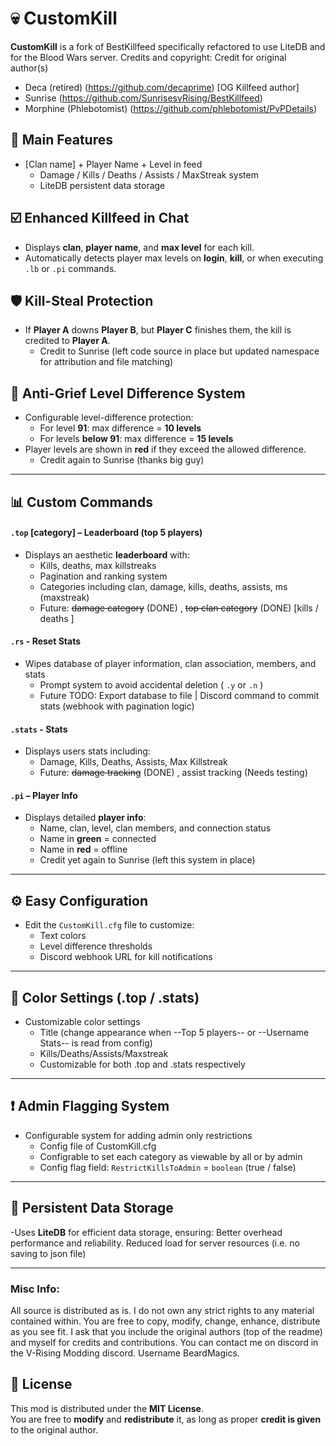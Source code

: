 # 💀 CustomKill

**CustomKill** is a fork of BestKillfeed specifically refactored to use LiteDB and for the Blood Wars server.
Credits and copyright: 
Credit for original author(s)
- Deca (retired) (https://github.com/decaprime) [OG Killfeed author]
- Sunrise (https://github.com/SunrisesvRising/BestKillfeed)
- Morphine (Phlebotomist) (https://github.com/phlebotomist/PvPDetails)

## 🔧 Main Features
- [Clan name] + Player Name + Level in feed
  - Damage / Kills / Deaths / Assists / MaxStreak system
  - LiteDB persistent data storage

## ☑️ Enhanced Killfeed in Chat
- Displays **clan**, **player name**, and **max level** for each kill.
- Automatically detects player max levels on **login**, **kill**, or when executing `.lb` or `.pi` commands.


## 🛡️ Kill-Steal Protection 
- If **Player A** downs **Player B**, but **Player C** finishes them, the kill is credited to **Player A**.
  - Credit to Sunrise (left code source in place but updated namespace for attribution and file matching)

## 🚫 Anti-Grief Level Difference System
- Configurable level-difference protection:
  - For level **91**: max difference = **10 levels**
  - For levels **below 91**: max difference = **15 levels**
- Player levels are shown in **red** if they exceed the allowed difference.
  - Credit again to Sunrise (thanks big guy)

---

## 📊 Custom Commands

#### `.top` [category] – Leaderboard (top 5 players)
- Displays an aesthetic **leaderboard** with:
  - Kills, deaths, max killstreaks
  - Pagination and ranking system
  - Categories including clan, damage, kills, deaths, assists, ms (maxstreak)
  - Future: ~~damage category~~ (DONE) , ~~top clan category~~ (DONE) [kills / deaths ]

#### `.rs` - Reset Stats
- Wipes database of player information, clan association, members, and stats
  - Prompt system to avoid accidental deletion ( `.y` or `.n` )
  - Future TODO: Export database to file | Discord command to commit stats (webhook with pagination logic)
 
#### `.stats` - Stats
- Displays users stats including:
  - Damage, Kills, Deaths, Assists, Max Killstreak
  - Future: ~~damage tracking~~ (DONE) , assist tracking (Needs testing)

#### `.pi` – Player Info
- Displays detailed **player info**:
  - Name, clan, level, clan members, and connection status
  - Name in **green** = connected  
  - Name in **red** = offline
  - Credit yet again to Sunrise (left this system in place)
---

## ⚙️ Easy Configuration
- Edit the `CustomKill.cfg` file to customize:
  - Text colors
  - Level difference thresholds
  - Discord webhook URL for kill notifications

---

## 🎨 Color Settings (.top / .stats)
- Customizable color settings
  - Title (change appearance when --Top 5 players-- or --Username Stats-- is read from config)
  - Kills/Deaths/Assists/Maxstreak
  - Customizable for both .top and .stats respectively

---

## ❗ Admin Flagging System
- Configurable system for adding admin only restrictions
  - Config file of CustomKill.cfg
  - Configrable to set each category as viewable by all or by admin
  - Config flag field: `RestrictKillsToAdmin` = `boolean` (true / false)

---

## 💾 Persistent Data Storage
-Uses **LiteDB** for efficient data storage, ensuring:
Better overhead performance and reliability.
Reduced load for server resources (i.e. no saving to json file)

---

### Misc Info:
All source is distributed as is. I do not own any strict rights to any material contained within.
You are free to copy, modify, change, enhance, distribute as you see fit.
I ask that you include the original authors (top of the readme) and myself for credits and contributions.
You can contact me on discord in the V-Rising Modding discord. Username BeardMagics.

## 📝 License

This mod is distributed under the **MIT License**.  
You are free to **modify** and **redistribute** it, as long as proper **credit is given** to the original author.
